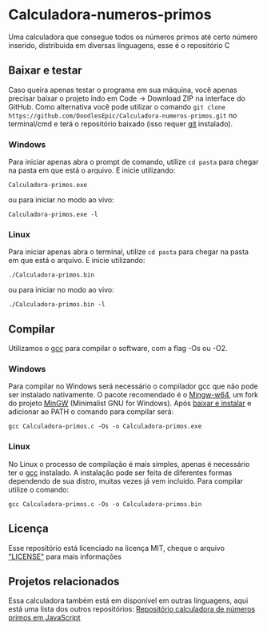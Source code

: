 # Calculadora-numeros-primos

Uma calculadora que consegue todos os números primos até certo número inserido, distribuida em diversas linguagens, esse é o repositório C

## Baixar e testar

Caso queira apenas testar o programa em sua máquina, você apenas precisar baixar o projeto indo em Code -> Download ZIP na interface do GitHub.
Como alternativa você pode utilizar o comando `git clone https://github.com/DoodlesEpic/Calculadora-numeros-primos.git` no terminal/cmd e terá o repositório baixado (isso requer [git](https://git-scm.com/) instalado).

### Windows

Para iniciar apenas abra o prompt de comando, utilize `cd pasta` para chegar na pasta em que está o arquivo. E inicie utilizando:

```shell
Calculadora-primos.exe
```

ou para iniciar no modo ao vivo:

```shell
Calculadora-primos.exe -l
```

### Linux

Para iniciar apenas abra o terminal, utilize `cd pasta` para chegar na pasta em que está o arquivo. E inicie utilizando:

```shell
./Calculadora-primos.bin
```

ou para iniciar no modo ao vivo:

```shell
./Calculadora-primos.bin -l
```

## Compilar

Utilizamos o [gcc](https://gcc.gnu.org/ "Website do gcc") para compilar o software, com a flag -Os ou -O2.

### Windows

Para compilar no Windows será necessário o compilador gcc que não pode ser instalado nativamente. O pacote recomendado é o [Mingw-w64](http://mingw-w64.org/doku.php/start "GCC for Windows 64 & 32 bits"), um fork do projeto [MinGW](http://www.mingw.org/ "Minimalist GNU for Windows") (Minimalist GNU for Windows).
Após [baixar e instalar](https://sourceforge.net/projects/mingw-w64/files/Toolchains%20targetting%20Win32/Personal%20Builds/mingw-builds/installer/mingw-w64-install.exe/download "Download Sourceforge") e adicionar ao PATH o comando para compilar será:

```shell
gcc Calculadora-primos.c -Os -o Calculadora-primos.exe
```

### Linux

No Linux o processo de compilação é mais simples, apenas é necessário ter o [gcc](https://gcc.gnu.org/ "Website do gcc") instalado. A instalação pode ser feita de diferentes formas dependendo de sua distro, muitas vezes já vem incluido.
Para compilar utilize o comando:

```shell
gcc Calculadora-primos.c -Os -o Calculadora-primos.bin
```

## Licença

Esse repositório está licenciado na licença MIT, cheque o arquivo ["LICENSE"](../blob/master/LICENSE) para mais informações

## Projetos relacionados

Essa calculadora também está em disponível em outras linguagens, aqui está uma lista dos outros repositórios:
[Repositório calculadora de números primos em JavaScript][1]

[1]: https://github.com/DoodlesEpic/Calculadora-numeros-primos-js "Repositório calculadora de números primos em JavaScript"
